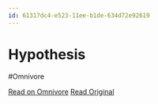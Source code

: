 ```yaml
---
id: 61317dc4-e523-11ee-b1de-634d72e92619
---
```


# Hypothesis
#Omnivore

[Read on Omnivore](https://omnivore.app/me/hypothesis-18e518b33e3)
[Read Original](https://hypothes.is/a/Cb1NFOUgEe6vT-d5b7sftg)

